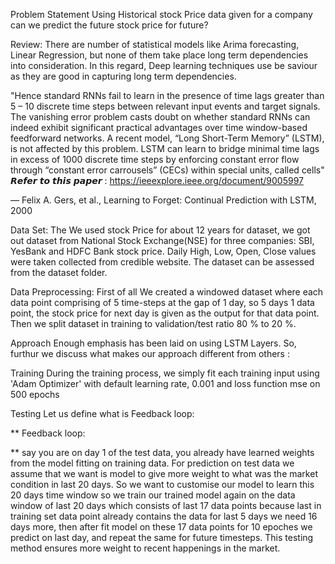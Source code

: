 Problem Statement
Using Historical stock Price data given for a company can we predict the future stock price for future?

Review:
There are number of statistical models like Arima forecasting, Linear Regression, but none of them take place long term dependencies into consideration. In this regard, Deep learning techniques use be saviour as they are good in capturing long term dependencies.

"Hence standard RNNs fail to learn in the presence of time lags greater than 5 – 10 discrete time steps between relevant input events and target signals. The vanishing error problem casts doubt on whether standard RNNs can indeed exhibit significant practical advantages over time window-based feedforward networks. A recent model, “Long Short-Term Memory” (LSTM), is not affected by this problem. LSTM can learn to bridge minimal time lags in excess of 1000 discrete time steps by enforcing constant error flow through “constant error carrousels” (CECs) within special units, called cells" 𝙍𝙚𝙛𝙚𝙧 𝙩𝙤 𝙩𝙝𝙞𝙨 𝙥𝙖𝙥𝙚𝙧 : https://ieeexplore.ieee.org/document/9005997

— Felix A. Gers, et al., Learning to Forget: Continual Prediction with LSTM, 2000

Data Set:
The We used stock Price for about 12 years for dataset, we got out dataset from National Stock Exchange(NSE) for three companies: SBI, YesBank and HDFC Bank stock price. Daily High, Low, Open, Close values were taken collected from credible website. The dataset can be assessed from the dataset folder.

Data Preprocessing:
First of all We created a windowed dataset where each data point comprising of 5 time-steps at the gap of 1 day, so 5 days 1 data point, the stock price for next day is given as the output for that data point. Then we split dataset in training to validation/test ratio 80 % to 20 %.

Approach
Enough emphasis has been laid on using LSTM Layers. So, furthur we discuss what makes our approach different from others :



Training
During the training process, we simply fit each training input using 'Adam Optimizer' with default learning rate, 0.001 and loss function mse on 500 epochs

Testing
Let us define what is Feedback loop:

** Feedback loop:

** say you are on day 1 of the test data, you already have learned weights from the model fitting on training data. For prediction on test data we assume that we want is model to give more weight to what was the market condition in last 20 days. So we want to customise our model to learn this 20 days time window so we train our trained model again on the data window of last 20 days which consists of last 17 data points because last in training set data point already contains the data for last 5 days we need 16 days more, then after fit model on these 17 data points for 10 epoches we predict on last day, and repeat the same for future timesteps. This testing method ensures more weight to recent happenings in the market.
